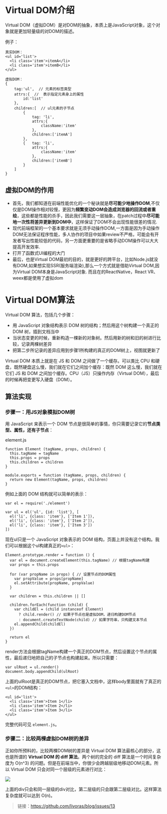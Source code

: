 # Virtual DOM介绍

Virtual DOM（虚拟DOM）是对DOM的抽象，本质上是JavaScript对象，这个对象就是更加轻量级的对DOM的描述。

例子：

```
真实DOM：
<ul id='list'>
  <li class='item'>itemA</li>
  <li class='item'>itemB</li>
</ul>

虚拟DOM：
{  
    tag:'ul',  // 元素的标签类型
    attrs:{  //  表示指定元素身上的属性
        id:'list'
    },
    children:[  // ul元素的子节点
        {
            tag: 'li',
            attrs:{
                className:'item'
            },
            children:['itemA']
        },
        {   tag: 'li',
            attrs:{
                className:'item'
            },
            children:['itemB']
        }
    ]
}
```

## 虚拟DOM的作用

- 首先，我们都知道在前端性能优化的一个秘诀就是**尽可能少地操作DOM**,不仅仅是DOM操作相对较慢，更因为**频繁变动DOM会造成浏览器的回流或者重绘**，这些都是性能的杀手，因此我们需要这一层抽象，在patch过程中**尽可能地一次性将差异更新到DOM中**，这样保证了DOM不会出现性能很差的情况.
- 现代前端框架的一个基本要求就是无须手动操作DOM,一方面是因为手动操作DOM无法保证程序性能，多人协作的项目中如果review不严格，可能会有开发者写出性能较低的代码，另一方面更重要的是省略手动DOM操作可以大大提高开发效率.
- 打开了函数式UI编程的大门
- 最后，也是Virtual DOM最初的目的，就是更好的跨平台，比如Node.js就没有DOM,如果想实现SSR(服务端渲染),那么一个方式就是借助Virtual DOM,因为Virtual DOM本身是JavaScript对象. 而且在的ReactNative，React VR、weex都是使用了虚拟dom

# Virtual DOM算法

Virtual DOM 算法，包括几个步骤：

- 用 JavaScript 对象结构表示 DOM 树的结构；然后用这个树构建一个真正的 DOM 树，插到文档当中
- 当状态变更的时候，重新构造一棵新的对象树。然后用新的树和旧的树进行比较，记录两棵树差异
- 把第二步所记录的差异应用到步骤1所构建的真正的DOM树上，视图就更新了
  
Virtual DOM 本质上就是在 JS 和 DOM 之间做了一个缓存。可以类比 CPU 和硬盘，既然硬盘这么慢，我们就在它们之间加个缓存：既然 DOM 这么慢，我们就在它们 JS 和 DOM 之间加个缓存。CPU（JS）只操作内存（Virtual DOM），最后的时候再把变更写入硬盘（DOM）。

## 算法实现

### 步骤一：用JS对象模拟DOM树

用 JavaScript 来表示一个 DOM 节点是很简单的事情，你只需要记录它的**节点类型、属性，还有子节点**：

element.js

```
function Element (tagName, props, children) {
  this.tagName = tagName
  this.props = props
  this.children = children
}

module.exports = function (tagName, props, children) {
  return new Element(tagName, props, children)
}
```

例如上面的 DOM 结构就可以简单的表示：
```
var el = require('./element')

var ul = el('ul', {id: 'list'}, [
  el('li', {class: 'item'}, ['Item 1']),
  el('li', {class: 'item'}, ['Item 2']),
  el('li', {class: 'item'}, ['Item 3'])
])
```

现在ul只是一个 JavaScript 对象表示的 DOM 结构，页面上并没有这个结构。我们可以根据这个ul构建真正的`<ul>`：

```
Element.prototype.render = function () {
  var el = document.createElement(this.tagName) // 根据tagName构建
  var props = this.props

  for (var propName in props) { // 设置节点的DOM属性
    var propValue = props[propName]
    el.setAttribute(propName, propValue)
  }

  var children = this.children || []

  children.forEach(function (child) {
    var childEl = (child instanceof Element)
      ? child.render() // 如果子节点也是虚拟DOM，递归构建DOM节点
      : document.createTextNode(child) // 如果字符串，只构建文本节点
    el.appendChild(childEl)
  })

  return el
}
```
render方法会根据tagName构建一个真正的DOM节点，然后设置这个节点的属性，最后递归地把自己的子节点也构建起来。所以只需要：

```
var ulRoot = ul.render()
document.body.appendChild(ulRoot)
```

上面的ulRoot是真正的DOM节点，把它塞入文档中，这样body里面就有了真正的`<ul>`的DOM结构：
```
<ul id='list'>
  <li class='item'>Item 1</li>
  <li class='item'>Item 2</li>
  <li class='item'>Item 3</li>
</ul>
```
完整代码可见 `element.js`。

### 步骤二：比较两棵虚拟DOM树的差异

正如你所预料的，比较两棵DOM树的差异是 Virtual DOM 算法最核心的部分，这也是所谓的 **Virtual DOM 的 diff 算法**。两个树的完全的 diff 算法是一个时间复杂度为 O(n^3) 的问题。但是在前端当中，你很少会跨越层级地移动DOM元素。所以 Virtual DOM 只会对同一个层级的元素进行对比：

![](https://camo.githubusercontent.com/a32766a14f6b7fbe631475ed1a186fbd9de7f2c3/687474703a2f2f6c69766f7261732e6769746875622e696f2f626c6f672f7669727475616c2d646f6d2f636f6d706172652d696e2d6c6576656c2e706e67)

上面的div只会和同一层级的div对比，第二层级的只会跟第二层级对比。这样算法复杂度就可以达到 O(n)。

> 链接：https://github.com/livoras/blog/issues/13